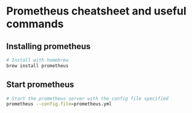 # Prometheus cheatsheet and useful commands

## Installing prometheus

```bash
# Install with homebrew
brew install prometheus
```

## Start prometheus

```bash
# Start the prometheus server with the config file specified
prometheus --config.file=prometheus.yml
```
